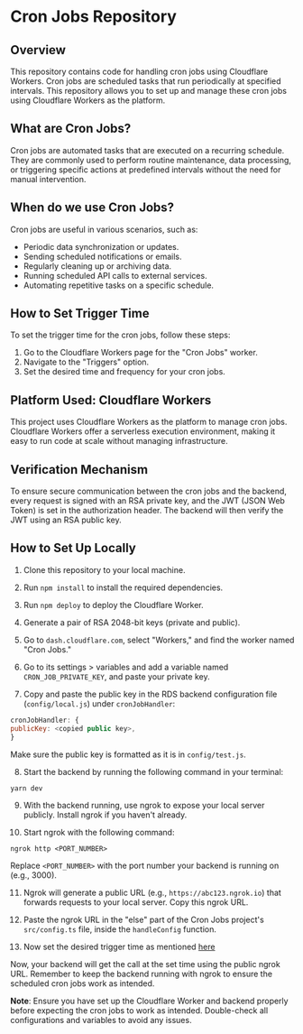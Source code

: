 # Cron Jobs Repository

## Overview

This repository contains code for handling cron jobs using Cloudflare Workers. Cron jobs are scheduled tasks that run periodically at specified intervals. This repository allows you to set up and manage these cron jobs using Cloudflare Workers as the platform.

## What are Cron Jobs?

Cron jobs are automated tasks that are executed on a recurring schedule. They are commonly used to perform routine maintenance, data processing, or triggering specific actions at predefined intervals without the need for manual intervention.

## When do we use Cron Jobs?

Cron jobs are useful in various scenarios, such as:

- Periodic data synchronization or updates.
- Sending scheduled notifications or emails.
- Regularly cleaning up or archiving data.
- Running scheduled API calls to external services.
- Automating repetitive tasks on a specific schedule.

## How to Set Trigger Time

To set the trigger time for the cron jobs, follow these steps:

1. Go to the Cloudflare Workers page for the "Cron Jobs" worker.
2. Navigate to the "Triggers" option.
3. Set the desired time and frequency for your cron jobs.

## Platform Used: Cloudflare Workers

This project uses Cloudflare Workers as the platform to manage cron jobs. Cloudflare Workers offer a serverless execution environment, making it easy to run code at scale without managing infrastructure.

## Verification Mechanism

To ensure secure communication between the cron jobs and the backend, every request is signed with an RSA private key, and the JWT (JSON Web Token) is set in the authorization header. The backend will then verify the JWT using an RSA public key.

## How to Set Up Locally

1. Clone this repository to your local machine.

2. Run `npm install` to install the required dependencies.

3. Run `npm deploy` to deploy the Cloudflare Worker.

4. Generate a pair of RSA 2048-bit keys (private and public).

5. Go to `dash.cloudflare.com`, select "Workers," and find the worker named "Cron Jobs."

6. Go to its settings > variables and add a variable named `CRON_JOB_PRIVATE_KEY`, and paste your private key.

7. Copy and paste the public key in the RDS backend configuration file (`config/local.js`) under `cronJobHandler`:

```js
cronJobHandler: {
publicKey: <copied public key>,
}
```

Make sure the public key is formatted as it is in `config/test.js`. 

8. Start the backend by running the following command in your terminal:

```bash
yarn dev
```

9. With the backend running, use ngrok to expose your local server publicly. Install ngrok if you haven't already.

10. Start ngrok with the following command:

```
ngrok http <PORT_NUMBER>
```

Replace `<PORT_NUMBER>` with the port number your backend is running on (e.g., 3000). 

11. Ngrok will generate a public URL (e.g., `https://abc123.ngrok.io`) that forwards requests to your local server. Copy this ngrok URL. 

12. Paste the ngrok URL in the "else" part of the Cron Jobs project's `src/config.ts` file, inside the `handleConfig` function. 

13. Now set the desired trigger time as mentioned [here](#how-to-set-trigger-time)

Now, your backend will get the call at the set time using the public ngrok URL. Remember to keep the backend running with ngrok to ensure the scheduled cron jobs work as intended.

**Note**: Ensure you have set up the Cloudflare Worker and backend properly before expecting the cron jobs to work as intended. Double-check all configurations and variables to avoid any issues.
